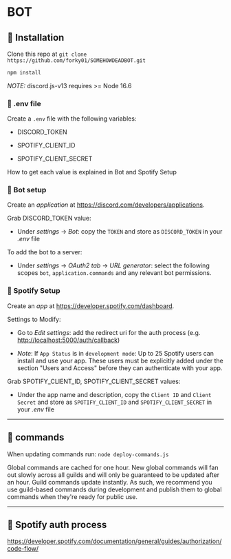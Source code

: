 # BOT

## 🔧 Installation

Clone this repo at `git clone https://github.com/forky01/SOMEHOWDEADBOT.git`

```sh
npm install
```

_NOTE:_ discord.js-v13 requires >= Node 16.6

### 📝 .env file

Create a `.env` file with the following variables:

- DISCORD_TOKEN

- SPOTIFY_CLIENT_ID

- SPOTIFY_CLIENT_SECRET

How to get each value is explained in Bot and Spotify Setup

### 🤖 Bot setup

Create an _application_ at <https://discord.com/developers/applications>.

Grab DISCORD_TOKEN value:

- Under _settings_ -> _Bot_: copy the `TOKEN` and store as `DISCORD_TOKEN` in your _.env_ file

To add the bot to a server:

- Under _settings_ -> _OAuth2 tab_ -> _URL generator_: select the following scopes `bot`, `application.commands` and any relevant bot permissions.

### 🎸 Spotify Setup

Create an _app_ at <https://developer.spotify.com/dashboard>.

Settings to Modify:

- Go to _Edit settings_: add the redirect uri for the auth process (e.g. <http://localhost:5000/auth/callback>)

- _Note_: If `App Status` is in `development mode`: Up to 25 Spotify users can install and use your app. These users must be explicitly added under the section "Users and Access" before they can authenticate with your app.

Grab SPOTIFY_CLIENT_ID, SPOTIFY_CLIENT_SECRET values:

- Under the app name and description, copy the `Client ID` and `Client Secret` and store as `SPOTIFY_CLIENT_ID` and `SPOTIFY_CLIENT_SECRET` in your _.env_ file

---

## 📣 commands

When updating commands run: `node deploy-commands.js`

Global commands are cached for one hour. New global commands will fan out slowly across all guilds and will only be guaranteed to be updated after an hour. Guild commands update instantly. As such, we recommend you use guild-based commands during development and publish them to global commands when they're ready for public use.

---

## 🔐 Spotify auth process

<https://developer.spotify.com/documentation/general/guides/authorization/code-flow/>
